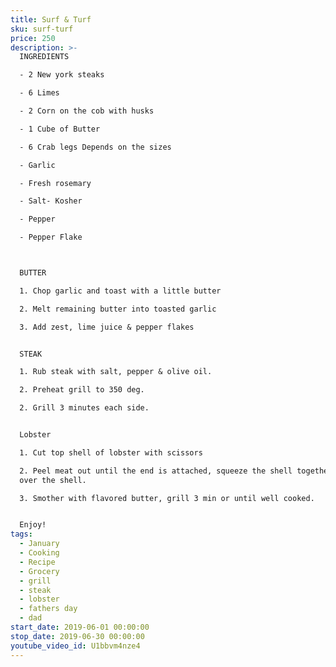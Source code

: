 ```yaml
---
title: Surf & Turf
sku: surf-turf
price: 250
description: >-
  INGREDIENTS

  - 2 New york steaks

  - 6 Limes

  - 2 Corn on the cob with husks

  - 1 Cube of Butter

  - 6 Crab legs Depends on the sizes

  - Garlic 

  - Fresh rosemary

  - Salt- Kosher

  - Pepper

  - Pepper Flake



  BUTTER

  1. Chop garlic and toast with a little butter

  2. Melt remaining butter into toasted garlic

  3. Add zest, lime juice & pepper flakes


  STEAK

  1. Rub steak with salt, pepper & olive oil.

  2. Preheat grill to 350 deg.

  2. Grill 3 minutes each side.


  Lobster

  1. Cut top shell of lobster with scissors

  2. Peel meat out until the end is attached, squeeze the shell together and lay
  over the shell.

  3. Smother with flavored butter, grill 3 min or until well cooked.


  Enjoy!
tags:
  - January
  - Cooking
  - Recipe
  - Grocery
  - grill
  - steak
  - lobster
  - fathers day
  - dad
start_date: 2019-06-01 00:00:00
stop_date: 2019-06-30 00:00:00
youtube_video_id: U1bbvm4nze4
---
```


